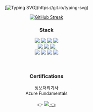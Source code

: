 <div align="center">


  [![Typing SVG](https://readme-typing-svg.demolab.com/?lines=Hi,+there+It's+Me!)](https://git.io/typing-svg)

  [![GitHub Streak](https://streak-stats.demolab.com?user=eunyooung&theme=graywhite&hide_border=true&mode=weekly)](https://git.io/streak-stats)

  ### **Stack**  
  <img src="https://img.shields.io/badge/JAVA-007396?style=for-the-badge&logo=java&logoColor=white"> 
  <img src="https://img.shields.io/badge/eclipse-2C2255?style=for-the-badge&logo=eclipseide&logoColor=white">
  <img src="https://img.shields.io/badge/OracleSQL-F80000?style=for-the-badge&logo=Oracle&logoColor=white">
  <img src="https://img.shields.io/badge/GitHub-181717?style=for-the-badge&logo=GitHub&logoColor=white">
  <br>
  <img src="https://img.shields.io/badge/Git-F05032?style=for-the-badge&logo=Git&logoColor=white">
  <img src="https://img.shields.io/badge/springboot-6DB33F?style=for-the-badge&logo=springboot&logoColor=white"/>
  <img src="https://img.shields.io/badge/jQuery-0769AD?style=for-the-badge&logo=jQuery&logoColor=white"/>
  <br>
  <img src="https://img.shields.io/badge/JavaScript-F7DF1E?style=for-the-badge&logo=javascript&logoColor=black"/>
  <img src="https://img.shields.io/badge/CSS3-1572B6?style=for-the-badge&logo=css3&logoColor=white"/>
  <img src="https://img.shields.io/badge/HTML5-E34F26?style=for-the-badge&logo=html5&logoColor=white"/>
  <img src="https://img.shields.io/badge/Amazon AWS-232F3E?style=for-the-badge&logo=Amazon%20AWS&logoColor=white"/>
  <br>
  <br>
  <br>
  
  ### **Certifications**
  정보처리기사
  <br>
  Azure Fundamentals
  <br>
  <br>
  👉 <a href="mailto:"><img src="https://img.shields.io/badge/EMAIL ME-EA4335?style=for-the-badge&logo=gmail&logoColor=white"/> 👈
</div>
